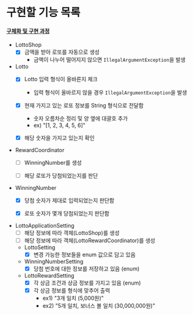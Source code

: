 # 구현할 기능 목록

#### [구체화 및 구현 과정](./PROCESS.md)

- LottoShop
    - [x] 금액을 받아 로또를 자동으로 생성
      - 금액이 나누어 떨어지지 않으면 `IllegalArgumentException`을 발생


- Lotto
    - [x] Lotto 입력 형식이 올바른지 체크
      - 입력 형식이 올바르지 않을 경우 `IllegalArgumentException`을 발생
    - [x] 현재 가지고 있는 로또 정보를 String 형식으로 전달함
      - 숫자 오름차순 정리 및 양 옆에 대괄호 추가
      - ex) "[1, 2, 3, 4, 5, 6]"
    - [x] 해당 숫자을 가지고 있는지 확인


- RewardCoordinator
    - [ ] WinningNumber를 생성
    - [ ] 해당 로또가 당첨되었는지를 판단


- WinningNumber
    - [x] 당첨 숫자가 제대로 입력되었는지 판단함
    - [x] 로또 숫자가 몇개 당첨되었는지 판단함


- LottoApplicationSetting
  - [ ] 해당 정보에 따라 객체(LottoShop)를 생성 
  - [ ] 해당 정보에 따라 객체(LottoRewardCoordinator)를 생성
  - LottoSetting
    - [x] 변경 가능한 정보들을 enum 값으로 담고 있음
  - WinningNumberSetting
    - [x] 당첨 번호에 대한 정보를 저장하고 있음 (enum)
  - LottoRewardSetting
    - [x] 각 상금 조건과 상금 정보를 가지고 있음 (enum)
    - [x] 각 상금 정보를 형식에 맞추어 출력
      - ex1) "3개 일치 (5,000원)"
      - ex2) "5개 일치, 보너스 볼 일치 (30,000,000원)"